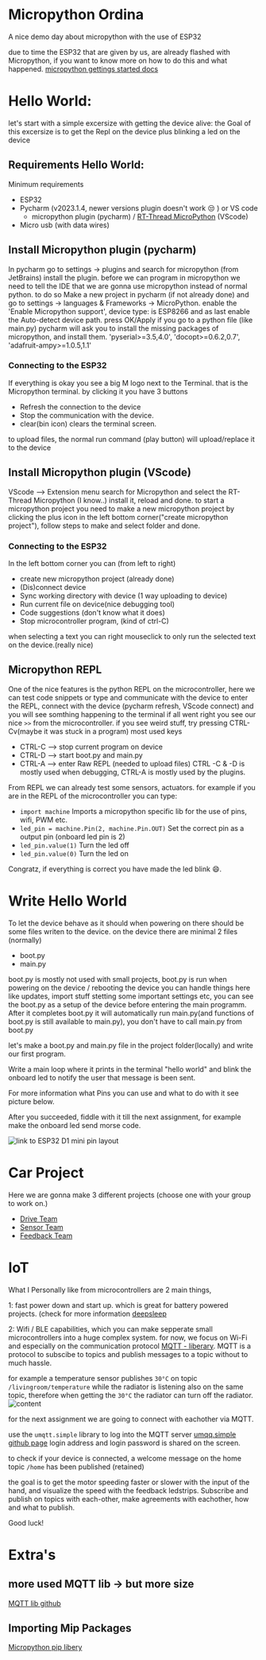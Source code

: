 # Micropython Ordina
A nice demo day about micropython with the use of ESP32

due to time the ESP32 that are given by us, are already flashed with Micropython, 
if you want to know more on how to do this and what happened.
[micropython gettings started docs](https://docs.micropython.org/en/latest/esp32/tutorial/intro.html#)

# Hello World:

let's start with a simple excersize with getting the device alive:
the Goal of this excersize is to get the Repl on the device plus blinking a led on the device 

## Requirements Hello World:
Minimum requirements
- ESP32
- Pycharm (v2023.1.4, newer versions plugin doesn't work :unamused: ) or VS code
  - micropython plugin (pycharm) / [RT-Thread MicroPython](https://marketplace.visualstudio.com/items?itemName=RT-Thread.rt-thread-micropython) (VScode)
- Micro usb (with data wires)

## Install Micropython plugin (pycharm)

In pycharm go to settings -> plugins and search for micropython (from JetBrains) install the plugin.
before we can program in micropython we need to tell the IDE that we are gonna use micropython instead of normal python. to do so
Make a new project in pycharm (if not already done) and go to settings -> languages & Frameworks -> MicroPython. enable the 'Enable Micropython support', device type: is ESP8266 and as last enable the Auto-detect device path. press OK/Apply
if you go to a python file (like main.py) pycharm will ask you to install the missing packages of micropython, and install them.
'pyserial>=3.5,4.0', 'docopt>=0.6.2,0.7', 'adafruit-ampy>=1.0.5,1.1'

### Connecting to the ESP32
If everything is okay you see a big M logo next to the Terminal. that is the Micropython terminal.
by clicking it you have 3 buttons
- Refresh the connection to the device
- Stop the communication with the device.
- clear(bin icon) clears the terminal screen.

to upload files, the normal run command (play button) will upload/replace it to the device

## Install Micropython plugin (VScode)
VScode --> Extension menu search for Micropython and select the RT-Thread Micropython (I know..)
install it, reload and done. 
to start a micropython project you need to make a new micropython project by clicking the plus icon in the left bottom corner("create micropython project"), follow steps to make and select folder and done.

### Connecting to the ESP32
In the left bottom corner you can (from left to right)
- create new micropython project (already done)
- (Dis)connect device
- Sync working directory with device (1 way uploading to device)
- Run current file on device(nice debugging tool)
- Code suggestions (don't know what it does)
- Stop microcontroller program, (kind of ctrl-C)

when selecting a text you can right mouseclick to only run the selected text on the device.(really nice)


## Micropython REPL
One of the nice features is the python REPL on the microcontroller, here we can test code snippets or type and communicate with the device
to enter the REPL, connect with the device (pycharm refresh, VScode connect) and you will see somthing happening to the terminal
if all went right you see our nice `>>` from the microcontroller. if you see weird stuff, try pressing CTRL-Cv(maybe it was stuck in a program)
most used keys
- CTRL-C --> stop current program on device
- CTRL-D --> start boot.py and main.py
- CTRL-A --> enter Raw REPL (needed to upload files)
CTRL -C & -D is mostly used when debugging, CTRL-A is mostly used by the plugins.


From REPL we can already test some sensors, actuators.
for example if you are in the REPL of the microcontroller you can type:
- `import machine` Imports a micropython specific lib for the use of pins, wifi, PWM etc.
- `led_pin = machine.Pin(2, machine.Pin.OUT)` Set the correct pin as a output pin (onboard led pin is 2)
- `led_pin.value(1)` Turn the led off
- `led_pin.value(0)` Turn the led on

Congratz, if everything is correct you have made the led blink :smile:.

# Write Hello World
To let the device behave as it should when powering on there should be some files writen to the device. 
on the device there are minimal 2 files (normally) 
- boot.py
- main.py

boot.py is mostly not used with small projects, boot.py is run when powering on the device / rebooting the device you can handle things here like updates, import stuff stetting some important settings etc, you can see the boot.py as a setup of the device before entering the main programm.
After it completes boot.py it will automatically run 
main.py(and functions of boot.py is still available to main.py), you don't have to call main.py from boot.py

let's make a boot.py and main.py file in the project folder(locally) and write our first program.

Write a main loop where it prints in the terminal "hello world" and blink the onboard led to notify the user that message is been sent.

For more information what Pins you can use and what to do with it see picture below.

After you succeeded, fiddle with it till the next assignment, 
for example make the onboard led send morse code.

![link to ESP32 D1 mini pin layout](https://www.hobbyelectronica.nl/wp-content/uploads/2021/11/D1_mini_esp32_schema.jpg)


# Car Project

Here we are gonna make 3 different projects (choose one with your group to work on.)
- [Drive Team](/module_drive/README.md#drive-team)
- [Sensor Team](/module_input/README.md#input-team)
- [Feedback Team](/module_feedback/README.md#feedback-team)


# IoT 
What I Personally like from microcontrollers are 2 main things, 

1: fast power down and start up. which is great for battery powered projects. (check for more information [deepsleep](https://docs.micropython.org/en/latest/esp32/quickref.html#deep-sleep-mode)

2: Wifi / BLE capabilities, which you can make sepperate small microcontrollers into a huge complex system.
for now, we focus on Wi-Fi and especially on the communication protocol [MQTT - liberary](https://github.com/peterhinch/micropython-mqtt). MQTT is a protocol to subscibe to topics and publish messages to a topic without to much hassle.

for example a temperature sensor publishes `30°C` on topic `/livingroom/temperature` while the radiator is listening also on the same topic, therefore when getting the `30°C` the radiator can turn off the radiator.
![content](https://i0.wp.com/randomnerdtutorials.com/wp-content/uploads/2018/12/MQTT-Diagram.png?w=750&quality=100&strip=all&ssl=1)

for the next assignment we are going to connect with eachother via MQTT.

use the `umqtt.simple` library to log into the MQTT server [umqq.simple github page](https://github.com/micropython/micropython-lib/tree/master/micropython/umqtt.simple)
login address and login password is shared on the screen.

to check if your device is connected, 
a welcome message on the home topic `/home` has been published (retained)

the goal is to get the motor speeding faster or slower with the input of the hand, and visualize the speed with the feedback ledstrips.
Subscribe and publish on topics with each-other, make agreements with eachother, how and what to publish.

Good luck!


# Extra's
## more used MQTT lib -> but more size
[MQTT lib github](https://github.com/peterhinch/micropython-mqtt/tree/master/mqtt_as)
## Importing Mip Packages
[Micropython pip libery](https://github.com/micropython/micropython-lib)

